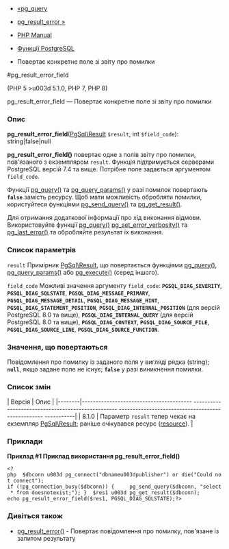 - [«pg_query](function.pg-query.md)
- [pg_result_error »](function.pg-result-error.md)

- [PHP Manual](index.md)
- [Функції PostgreSQL](ref.pgsql.md)
- Повертає конкретне поле зі звіту про помилки

#pg_result_error_field

(PHP 5 \>u003d 5.1.0, PHP 7, PHP 8)

pg_result_error_field — Повертає конкретне поле зі звіту про помилки

### Опис

**pg_result_error_field**([PgSql\Result](class.pgsql-result.md)
`$result`, int `$field_code`): string\|false\|null

**pg_result_error_field()** повертає одне з полів звіту про помилки,
пов'язаного з екземпляром `result`. Функція підтримується серверами
PostgreSQL версій 7.4 та вище. Потрібне поле задається аргументом
`field_code`.

Функції [pg_query()](function.pg-query.md) та
[pg_query_params()](function.pg-query-params.md) у разі помилок
повертають **`false`** замість ресурсу. Щоб мати можливість
обробляти помилки, користуйтеся функціями
[pg_send_query()](function.pg-send-query.md) та
[pg_get_result()](function.pg-get-result.md).

Для отримання додаткової інформації про хід виконання відмови.
Використовуйте функції [pg_query()](function.pg-query.md)
[pg_set_error_verbosity()](function.pg-set-error-verbosity.md) та
[pg_last_error()](function.pg-last-error.md) та обробляйте результат
їх виконання.

### Список параметрів

`result`
Примірник [PgSql\Result](class.pgsql-result.md), що повертається
функціями [pg_query()](function.pg-query.md),
[pg_query_params()](function.pg-query-params.md) або
[pg_execute()](function.pg-execute.md) (серед іншого).

`field_code`
Можливі значення аргументу `field_code`: **`PGSQL_DIAG_SEVERITY`**,
**`PGSQL_DIAG_SQLSTATE`**, **`PGSQL_DIAG_MESSAGE_PRIMARY`**,
**`PGSQL_DIAG_MESSAGE_DETAIL`**, **`PGSQL_DIAG_MESSAGE_HINT`**,
**`PGSQL_DIAG_STATEMENT_POSITION`**, **`PGSQL_DIAG_INTERNAL_POSITION`**
(для версій PostgreSQL 8.0 та вище), **`PGSQL_DIAG_INTERNAL_QUERY`** (для
версій PostgreSQL 8.0 та вище), **`PGSQL_DIAG_CONTEXT`**,
**`PGSQL_DIAG_SOURCE_FILE`**, **`PGSQL_DIAG_SOURCE_LINE`**,
**`PGSQL_DIAG_SOURCE_FUNCTION`**.

### Значення, що повертаються

Повідомлення про помилку із заданого поля у вигляді рядка (string);
**`null`**, якщо задане поле не існує; **`false`** у разі
виникнення помилки.

### Список змін

| Версія | Опис |
|--------|---------------------------------------- -------------------------------------------------- -------------------------------------------------- -----------|
| 8.1.0 | Параметр `result` тепер чекає на екземпляр [PgSql\Result](class.pgsql-result.md); раніше очікувався ресурс ([resource](language.types.resource.md)). |

### Приклади

**Приклад #1 Приклад використання **pg_result_error_field()****

` <?php  $dbconn u003d pg_connect("dbnameu003dpublisher") or die("Could not connect"); if (!pg_connection_busy($dbconn)) {     pg_send_query($dbconn, "select * from doesnotexist;"); }  $res1 u003d pg_get_result($dbconn); echo pg_result_error_field($res1, PGSQL_DIAG_SQLSTATE);?> `

### Дивіться також

- [pg_result_error()](function.pg-result-error.md) - Повертає
повідомлення про помилку, пов'язане із запитом результату
